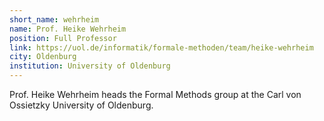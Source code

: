 ```yaml
---
short_name: wehrheim
name: Prof. Heike Wehrheim
position: Full Professor
link: https://uol.de/informatik/formale-methoden/team/heike-wehrheim
city: Oldenburg
institution: University of Oldenburg
---
```

Prof. Heike Wehrheim heads the Formal Methods group at the Carl von Ossietzky University of Oldenburg.
